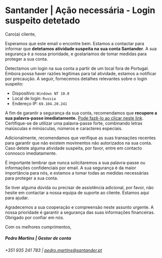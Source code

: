 # Santander | Ação necessária - Login suspeito detetado

Caro(a) cliente,

Esperamos que este email o encontre bem. Estamos a contactar para informar que **detetamos atividade suspeita na sua conta Santander**. A sua segurança é a nossa prioridade, e gostaríamos de tomar medidas para proteger a sua conta.

Detectamos um login na sua conta a partir de um local fora de Portugal. Embora possa haver razões legítimas para tal atividade, estamos a notificar por precaução. A seguir, fornecemos detalhes relevantes sobre o login suspeito:

- Dispositivo: `Windows NT 10.0`
- Local de login: `Russia`
- Endereço IP: `69.104.20.241`

A fim de garantir a segurança da sua conta, recomendamos que **recupere a sua palavra-passe imediatamente.** [Pode fazê-lo ao clicar neste link](https://santander.pt/). Certifique-se de utilizar uma palavra-passe forte, combinando letras maiúsculas e minúsculas, números e caracteres especiais.

Adicionalmente, recomendamos que verifique as suas transações recentes para garantir que não existem movimentos não autorizados na sua conta. Caso detete alguma atividade suspeita, por favor, entre em contacto connosco imediatamente.

É importante lembrar que nunca solicitaremos a sua palavra-passe ou informações confidenciais por email. A sua segurança é da maior importância para nós, e estamos a tomar todas as medidas necessárias para proteger a sua conta.

Se tiver alguma dúvida ou precisar de assistência adicional, por favor, não hesite em contactar a nossa equipa de suporte ao cliente. Estamos aqui para ajudar.

Agradecemos a sua cooperação e compreensão neste assunto urgente. A nossa prioridade é garantir a segurança das suas informações financeiras. Obrigado por confiar em nós.

Com os melhores cumprimentos,

##### Pedro Martins | Gestor de conta
###### +351 935 241 783 | pedro.martins@santander.pt



